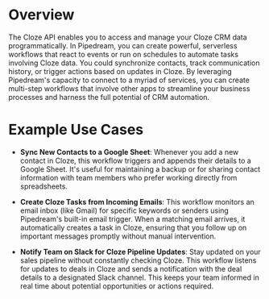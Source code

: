 # Overview

The Cloze API enables you to access and manage your Cloze CRM data programmatically. In Pipedream, you can create powerful, serverless workflows that react to events or run on schedules to automate tasks involving Cloze data. You could synchronize contacts, track communication history, or trigger actions based on updates in Cloze. By leveraging Pipedream's capacity to connect to a myriad of services, you can create multi-step workflows that involve other apps to streamline your business processes and harness the full potential of CRM automation.

# Example Use Cases

- **Sync New Contacts to a Google Sheet**: Whenever you add a new contact in Cloze, this workflow triggers and appends their details to a Google Sheet. It's useful for maintaining a backup or for sharing contact information with team members who prefer working directly from spreadsheets.

- **Create Cloze Tasks from Incoming Emails**: This workflow monitors an email inbox (like Gmail) for specific keywords or senders using Pipedream's built-in email trigger. When a matching email arrives, it automatically creates a task in Cloze, ensuring that you follow up on important messages promptly without manual intervention.

- **Notify Team on Slack for Cloze Pipeline Updates**: Stay updated on your sales pipeline without constantly checking Cloze. This workflow listens for updates to deals in Cloze and sends a notification with the deal details to a designated Slack channel. This keeps your team informed in real time about potential opportunities or actions required.
